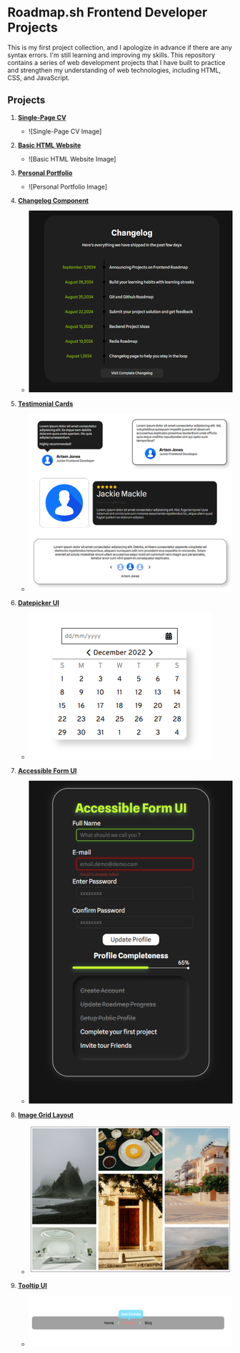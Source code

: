 # Roadmap.sh Frontend Developer Projects

This is my first project collection, and I apologize in advance if there are any syntax errors. I'm still learning and improving my skills. This repository contains a series of web development projects that I have built to practice and strengthen my understanding of web technologies, including HTML, CSS, and JavaScript.

## Projects

1. **[Single-Page CV](#)**
   - ![Single-Page CV Image]
   

2. **[Basic HTML Website](#)**
   - ![Basic HTML Website Image]
   

3. **[Personal Portfolio](#)**
   - ![Personal Portfolio Image]
   

4. **[Changelog Component](https://roadmap.sh/projects/changelog-component)**
   - ![Changelog Component Image](https://github.com/phakhawat-ck/roadmap.sh-section/blob/main/image%20preview/4.png)
   

5. **[Testimonial Cards](https://roadmap.sh/projects/testimonial-cards)**
   - ![Testimonial Cards Image](https://github.com/phakhawat-ck/roadmap.sh-section/blob/main/image%20preview/5.png)
   

6. **[Datepicker UI](https://roadmap.sh/projects/datepicker-ui)**
   - ![Datepicker UI Image](https://github.com/phakhawat-ck/roadmap.sh-section/blob/main/image%20preview/6.png)
   

7. **[Accessible Form UI](https://roadmap.sh/projects/accessible-form-ui)**
   - ![Accessible Form UI Image](https://github.com/phakhawat-ck/roadmap.sh-section/blob/main/image%20preview/7.png)
   

8. **[Image Grid Layout](https://roadmap.sh/projects/image-grid)**
   - ![Image Grid Layout Image](https://github.com/phakhawat-ck/roadmap.sh-section/blob/main/image%20preview/8.png)
   

9. **[Tooltip UI](https://roadmap.sh/projects/tooltip-ui)**
   - ![Tooltip UI Image](https://github.com/phakhawat-ck/roadmap.sh-section/blob/main/image%20preview/9.png)
   


